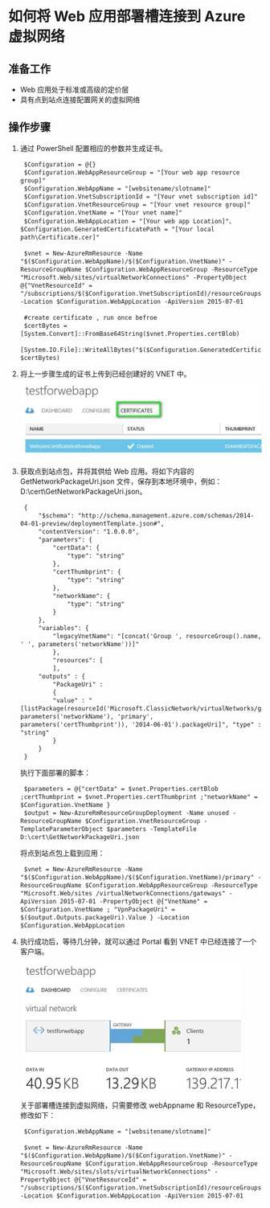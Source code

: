 # 如何将 Web 应用部署槽连接到 Azure 虚拟网络

## 准备工作

- Web 应用处于标准或高级的定价层
- 具有点到站点连接配置网关的虚拟网络

## 操作步骤

1. 通过 PowerShell 配置相应的参数并生成证书。

        $Configuration = @{}
        $Configuration.WebAppResourceGroup = "[Your web app resource group]"
        $Configuration.WebAppName = "[websitename/slotname]"
        $Configuration.VnetSubscriptionId = "[Your vnet subscription id]"
        $Configuration.VnetResourceGroup = "[Your vnet resource group]"
        $Configuration.VnetName = "[Your vnet name]"
        $Configuration.WebAppLocation = "[Your web app Location]"、$Configuration.GeneratedCertificatePath = "[Your local path\Certificate.cer]"

        $vnet = New-AzureRmResource -Name "$($Configuration.WebAppName)/$($Configuration.VnetName)" -ResourceGroupName $Configuration.WebAppResourceGroup -ResourceType "Microsoft.Web/sites/virtualNetworkConnections" -PropertyObject @{"VnetResourceId" = "/subscriptions/$($Configuration.VnetSubscriptionId)/resourceGroups/$($Configuration.VnetResourceGroup)/providers/Microsoft.ClassicNetwork/virtualNetworks/$($Configuration.VnetName)"} -Location $Configuration.WebAppLocation -ApiVersion 2015-07-01

        #create certificate , run once befroe
        $certBytes = [System.Convert]::FromBase64String($vnet.Properties.certBlob)
        [System.IO.File]::WriteAllBytes("$($Configuration.GeneratedCertificatePath)", $certBytes)

2. 将上一步骤生成的证书上传到已经创建好的 VNET 中。

    ![certificates](./media/aog-web-apps-howto-connect-deployment-slot-to-vnet/certificates.jpg)

3. 获取点到站点包，并将其供给 Web 应用。将如下内容的 GetNetworkPackageUri.json 文件，保存到本地环境中，例如：D:\cert\GetNetworkPackageUri.json。

        {
            "$schema": "http://schema.management.azure.com/schemas/2014-04-01-preview/deploymentTemplate.json#",
            "contentVersion": "1.0.0.0",
            "parameters": {
                "certData": {
                    "type": "string"
                },
                "certThumbprint": {
                    "type": "string"
                },
                "networkName": {
                    "type": "string"
                }
            },
            "variables": {
                "legacyVnetName": "[concat('Group ', resourceGroup().name, ' ', parameters('networkName'))]"
                },
                "resources": [
                ],
            "outputs" : {
                "PackageUri" :
                {
                "value" : "[listPackage(resourceId('Microsoft.ClassicNetwork/virtualNetworks/gateways/clientRootCertificates', parameters('networkName'), 'primary', parameters('certThumbprint')), '2014-06-01').packageUri]", "type" : "string"
                }
            }
        }

    执行下面部署的脚本：

        $parameters = @{"certData" = $vnet.Properties.certBlob ;certThumbprint = $vnet.Properties.certThumbprint ;"networkName" = $Configuration.VnetName }
        $output = New-AzureRmResourceGroupDeployment -Name unused -ResourceGroupName $Configuration.VnetResourceGroup -TemplateParameterObject $parameters -TemplateFile  D:\cert\GetNetworkPackageUri.json

    将点到站点包上载到应用：

        $vnet = New-AzureRmResource -Name "$($Configuration.WebAppName)/$($Configuration.VnetName)/primary" -ResourceGroupName $Configuration.WebAppResourceGroup -ResourceType "Microsoft.Web/sites /virtualNetworkConnections/gateways" -ApiVersion 2015-07-01 -PropertyObject @{"VnetName" = $Configuration.VnetName ; "VpnPackageUri" = $($output.Outputs.packageUri).Value } -Location $Configuration.WebAppLocation

4. 执行成功后，等待几分钟，就可以通过 Portal 看到 VNET 中已经连接了一个客户端。

    ![vnet](./media/aog-web-apps-howto-connect-deployment-slot-to-vnet/vnet.jpg)

    关于部署槽连接到虚拟网络，只需要修改 webAppname 和 ResourceType，修改如下：

        $Configuration.WebAppName = "[websitename/slotname]"

        $vnet = New-AzureRmResource -Name "$($Configuration.WebAppName)/$($Configuration.VnetName)" -ResourceGroupName $Configuration.WebAppResourceGroup -ResourceType "Microsoft.Web/sites/slots/virtualNetworkConnections" -PropertyObject @{"VnetResourceId" = "/subscriptions/$($Configuration.VnetSubscriptionId)/resourceGroups/$($Configuration.VnetResourceGroup)/providers/Microsoft.ClassicNetwork/virtualNetworks/$($Configuration.VnetName)"} -Location $Configuration.WebAppLocation -ApiVersion 2015-07-01